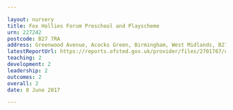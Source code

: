 ```yaml
---

layout: nursery
title: Fox Hollies Forum Preschool and Playscheme
urn: 227242
postcode: B27 7RA
address: Greenwood Avenue, Acocks Green, Birmingham, West Midlands, B27 7RA
latestReportUrl: https://reports.ofsted.gov.uk/provider/files/2701767/urn/227242.pdf
teaching: 2
development: 2
leadership: 2
outcomes: 2
overall: 2
date: 8 June 2017

---
```

